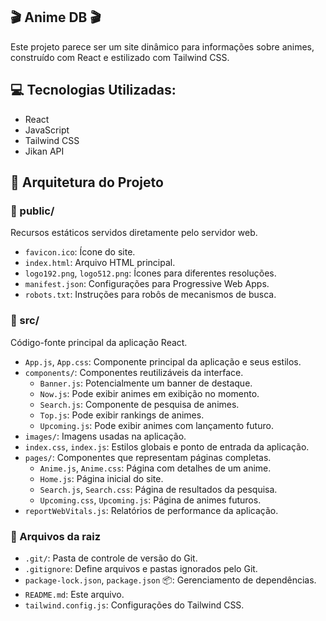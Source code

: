 ##  🎬 Anime DB 🎬

Este projeto parece ser um site dinâmico para informações sobre animes, construído com React e estilizado com Tailwind CSS. 

##  💻 Tecnologias Utilizadas:

- React
- JavaScript
- Tailwind CSS
- Jikan API

## 📂 Arquitetura do Projeto

### 📁 public/

Recursos estáticos servidos diretamente pelo servidor web.

- `favicon.ico`: Ícone do site.
- `index.html`: Arquivo HTML principal.
- `logo192.png`, `logo512.png`: Ícones para diferentes resoluções.
- `manifest.json`: Configurações para Progressive Web Apps.
- `robots.txt`: Instruções para robôs de mecanismos de busca.

### 📁 src/

Código-fonte principal da aplicação React.

- `App.js`, `App.css`: Componente principal da aplicação e seus estilos.
- `components/`: Componentes reutilizáveis da interface.
    - `Banner.js`: Potencialmente um banner de destaque.
    - `Now.js`: Pode exibir animes em exibição no momento.
    - `Search.js`: Componente de pesquisa de animes.
    - `Top.js`:  Pode exibir rankings de animes.
    - `Upcoming.js`:  Pode exibir animes com lançamento futuro.
- `images/`: Imagens usadas na aplicação.
- `index.css`, `index.js`: Estilos globais e ponto de entrada da aplicação.
- `pages/`: Componentes que representam páginas completas.
    - `Anime.js`, `Anime.css`: Página com detalhes de um anime.
    - `Home.js`: Página inicial do site.
    - `Search.js`, `Search.css`: Página de resultados da pesquisa.
    - `Upcoming.css`, `Upcoming.js`:  Página de animes futuros.
- `reportWebVitals.js`:  Relatórios de performance da aplicação.

### 📄 Arquivos da raiz

- `.git/`: Pasta de controle de versão do Git.
- `.gitignore`: Define arquivos e pastas ignorados pelo Git.
- `package-lock.json`, `package.json` 📦: Gerenciamento de dependências. 
- `README.md`: Este arquivo.
- `tailwind.config.js`: Configurações do Tailwind CSS.

